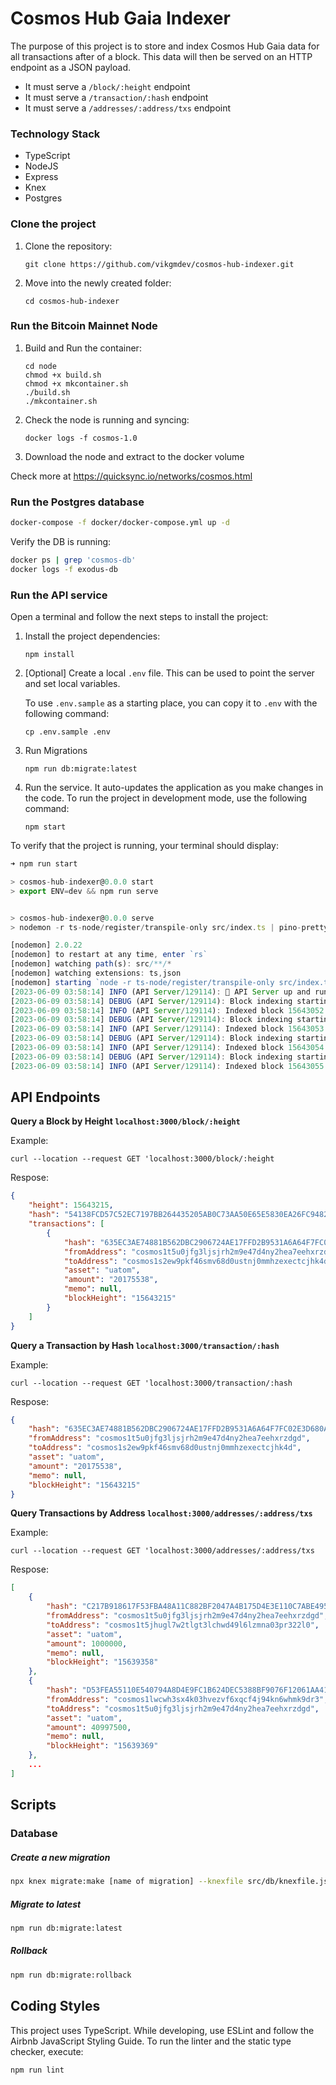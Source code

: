 # Cosmos Hub Gaia Indexer

The purpose of this project is to store and index Cosmos Hub Gaia data for all transactions after of a block. This data will then be served on an HTTP endpoint as a JSON payload.

- It must serve a `/block/:height` endpoint
- It must serve a `/transaction/:hash` endpoint
- It must serve a `/addresses/:address/txs` endpoint

### Technology Stack

- TypeScript
- NodeJS
- Express
- Knex
- Postgres

### Clone the project

1. Clone the repository:

   ```shell
   git clone https://github.com/vikgmdev/cosmos-hub-indexer.git
   ```

1. Move into the newly created folder:

   ```shell
   cd cosmos-hub-indexer
   ```

### Run the Bitcoin Mainnet Node

1. Build and Run the container:

   ```shell
   cd node
   chmod +x build.sh
   chmod +x mkcontainer.sh
   ./build.sh
   ./mkcontainer.sh
   ```

1. Check the node is running and syncing:

   ```shell
   docker logs -f cosmos-1.0
   ```

1. Download the node and extract to the docker volume

Check more at https://quicksync.io/networks/cosmos.html

### Run the Postgres database

```sh
docker-compose -f docker/docker-compose.yml up -d
```

Verify the DB is running:

```sh
docker ps | grep 'cosmos-db'
docker logs -f exodus-db
```

### Run the API service

Open a terminal and follow the next steps to install the project:

1. Install the project dependencies:

   ```shell
   npm install
   ```

1. [Optional] Create a local `.env` file. This can be used to point the server and set local variables.

   To use `.env.sample` as a starting place, you can copy it to `.env` with the following command:

   ```shell
   cp .env.sample .env
   ```

1. Run Migrations

   ```shell
   npm run db:migrate:latest
   ```

1. Run the service. It auto-updates the
   application as you make changes in the code. To run the project in
   development mode, use the following command:

   ```shell
   npm start
   ```

To verify that the project is running, your terminal should display:

```js
➜ npm run start

> cosmos-hub-indexer@0.0.0 start
> export ENV=dev && npm run serve


> cosmos-hub-indexer@0.0.0 serve
> nodemon -r ts-node/register/transpile-only src/index.ts | pino-pretty

[nodemon] 2.0.22
[nodemon] to restart at any time, enter `rs`
[nodemon] watching path(s): src/**/*
[nodemon] watching extensions: ts,json
[nodemon] starting `node -r ts-node/register/transpile-only src/index.ts`
[2023-06-09 03:58:14] INFO (API Server/129114): 🚀 API Server up and running in development @ http://localhost:3000
[2023-06-09 03:58:14] DEBUG (API Server/129114): Block indexing starting...
[2023-06-09 03:58:14] INFO (API Server/129114): Indexed block 15643052
[2023-06-09 03:58:14] DEBUG (API Server/129114): Block indexing starting...
[2023-06-09 03:58:14] INFO (API Server/129114): Indexed block 15643053
[2023-06-09 03:58:14] DEBUG (API Server/129114): Block indexing starting...
[2023-06-09 03:58:14] INFO (API Server/129114): Indexed block 15643054
[2023-06-09 03:58:14] DEBUG (API Server/129114): Block indexing starting...
[2023-06-09 03:58:14] INFO (API Server/129114): Indexed block 15643055
```

## API Endpoints

**Query a Block by Height `localhost:3000/block/:height`**

Example:

```shell
curl --location --request GET 'localhost:3000/block/:height
```

Respose:

```json
{
    "height": 15643215,
    "hash": "54138FCD57C52EC7197BB264435205AB0C73AA50E65E5830EA26FC94820A34BD",
    "transactions": [
        {
            "hash": "635EC3AE74881B562DBC2906724AE17FFD2B9531A6A64F7FC02E3D680A4D4D9D",
            "fromAddress": "cosmos1t5u0jfg3ljsjrh2m9e47d4ny2hea7eehxrzdgd",
            "toAddress": "cosmos1s2ew9pkf46smv68d0ustnj0mmhzexectcjhk4d",
            "asset": "uatom",
            "amount": "20175538",
            "memo": null,
            "blockHeight": "15643215"
        }
    ]
}
```

**Query a Transaction by Hash `localhost:3000/transaction/:hash`**

Example:

```shell
curl --location --request GET 'localhost:3000/transaction/:hash
```

Respose:

```json
{
    "hash": "635EC3AE74881B562DBC2906724AE17FFD2B9531A6A64F7FC02E3D680A4D4D9D",
    "fromAddress": "cosmos1t5u0jfg3ljsjrh2m9e47d4ny2hea7eehxrzdgd",
    "toAddress": "cosmos1s2ew9pkf46smv68d0ustnj0mmhzexectcjhk4d",
    "asset": "uatom",
    "amount": "20175538",
    "memo": null,
    "blockHeight": "15643215"
}
```

**Query Transactions by Address `localhost:3000/addresses/:address/txs`**

Example:

```shell
curl --location --request GET 'localhost:3000/addresses/:address/txs
```

Respose:

```json
[
    {
        "hash": "C217B918617F53FBA48A11C882BF2047A4B175D4E3E110C7ABE495B2403F8EC0",
        "fromAddress": "cosmos1t5u0jfg3ljsjrh2m9e47d4ny2hea7eehxrzdgd",
        "toAddress": "cosmos1t5jhugl7w2tlgt3lchwd49l6lzmna03pr322l0",
        "asset": "uatom",
        "amount": 1000000,
        "memo": null,
        "blockHeight": "15639358"
    },
    {
        "hash": "D53FEA55110E540794A8D4E9FC1B624DEC5388BF9076F12061AA41DC5D1052D5",
        "fromAddress": "cosmos1lwcwh3sx4k03hvezvf6xqcf4j94kn6whmk9dr3",
        "toAddress": "cosmos1t5u0jfg3ljsjrh2m9e47d4ny2hea7eehxrzdgd",
        "asset": "uatom",
        "amount": 40997500,
        "memo": null,
        "blockHeight": "15639369"
    },
    ...
]
```

## Scripts

### Database

##### Create a new migration

```bash
npx knex migrate:make [name of migration] --knexfile src/db/knexfile.js
```

##### Migrate to latest

```bash
npm run db:migrate:latest
```

##### Rollback

```bash
npm run db:migrate:rollback
```

## Coding Styles

This project uses TypeScript. While developing, use ESLint and follow the
Airbnb JavaScript Styling Guide. To run the linter and the static type checker,
execute:

```shell
npm run lint
```